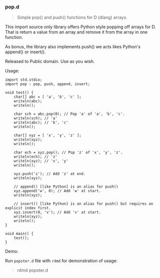 ### pop.d
> Simple pop() and push() functions for D (dlang) arrays.

This import source only library offers Python style popping off arrays for D.
That is return a value from an array and remove it from the array in one function.

As bonus, the library also implements push() we acts likes Python's append() or insert().

Released to Public domain. Use as you wish.

Usage:

```
import std.stdio;
import pop : pop, push, append, insert;

void test() {
    char[] abc = [ 'a', 'b', 'c' ];
    writeln(abc);
    writeln();

    char sch = abc.pop(0); // Pop 'a' of 'a', 'b', 'c'.
    writeln(sch); // 'a'
    writeln(abc); // 'b', 'c'
    writeln();

    char[] xyz = [ 'x', 'y', 'z' ];
    writeln(xyz);
    writeln();

    char ech = xyz.pop(); // Pop 'z' of 'x', 'y', 'z'.
    writeln(ech); // 'z'
    writeln(xyz); // 'x', 'y'
    writeln();

    xyz.push('z'); // Add 'z' at end.
    writeln(xyz);

    // append() [like Python] is an alias for push()
    xyz.append('w', 0); // Add 'w' at start.
    writeln(xyz);

    // insert() [like Python] is an alias for push() but requires an explicit index first.
    xyz.insert(0, 'v'); // Add 'v' at start.
    writeln(xyz);
    writeln();
}

void main() {
    test();
}
```

Demo:

Run `popster.d` file with `rdmd` for demonstration of usage:
> rdmd popster.d
